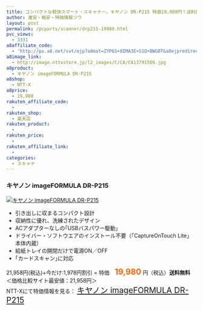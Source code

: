 ```yaml
---
title: コンパクトな軽快スマート・スキャナー。キヤノン DR-P215 特価19,980円！送料無料！
author: 激安・格安・特価情報ツウ
layout: post
permalink: /pcparts/scanner/drp215-19980.html
pvc_views:
  - 3331
a8affiliate_code:
  - 'http://px.a8.net/svt/ejp?a8mat=ZYP6S+8IMA3E+S1Q+BWGDT&a8ejpredirect=http://nttxstore.jp/_II_CA13791509'
a8image_link:
  - http://image.nttxstore.jp/l2_images/C/CA/CA13791509.jpg
a8product:
  - キヤノン imageFORMULA DR-P215
a8shop:
  - NTT-X
a8price:
  - 19,980
rakuten_affiliate_code:
  - 
rakuten_shop:
  - 楽天店
rakuten_product:
  - 
rakuten_price:
  - 
rakuten_affiliate_link:
  - 
categories:
  - スキャナ
---
```

### キヤノン imageFORMULA DR-P215

<div class="img-bg2 img_L">
  <a title="キヤノン imageFORMULA DR-P215" href="http://px.a8.net/svt/ejp?a8mat=ZYP6S+8IMA3E+S1Q+BWGDT&a8ejpredirect=http://nttxstore.jp/_II_CA13791509" target="_blank"><img src="http://i0.wp.com/image.nttxstore.jp/l2_images/C/CA/CA13791509.jpg?resize=120%2C120" border="0" alt="キヤノン imageFORMULA DR-P215" style="border: 0pt none;" data-recalc-dims="1" /></a>
</div>

<!--more-->

  * 引き出しに収まるコンパクト設計
  * 収納性に優れ、洗練されたデザイン
  * ACアダプターなしの｢USBバスパワー駆動｣
  * ドライバー・ソフトウエアのインストール不要（「CaptureOnTouch Lite」本体内蔵）
  * 給紙トレイの開閉だけで電源ON／OFF
  * ｢カードスキャン｣に対応

21,958円(税込)+今だけ:1,978円割引 = 特価　<span style="color: #ff6600; font-size: 150%;"><strong>19,980</strong></span> 円（税込）**送料無料**  
＜価格比較サイト最安値：21,958円＞  
NTT-Xにて特価情報を見る： <span style="font-size: 150%;"><a href="http://px.a8.net/svt/ejp?a8mat=ZYP6S+8IMA3E+S1Q+BWGDT&a8ejpredirect=http://nttxstore.jp/_II_CA13791509" target="_blank">キヤノン imageFORMULA DR-P215</a></span>